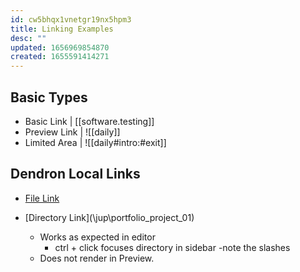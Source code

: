 ```yaml
---
id: cw5bhqx1vnetgr19nx5hpm3
title: Linking Examples
desc: ""
updated: 1656969854870
created: 1655591414271
---
```


## Basic Types

- Basic Link | [[software.testing]]
- Preview Link | ![[daily]]
- Limited Area | ![[daily#intro:#exit]]

## Dendron Local Links

- [File Link](\jup\portfolio_project_01\info.md)

- [Directory Link](\jup\portfolio_project_01\)
  - Works as expected in editor
    - ctrl + click focuses directory in sidebar
      -note the slashes
  - Does not render in Preview.
